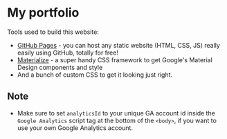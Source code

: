 # My portfolio

Tools used to build this website:
- [GitHub Pages](https://pages.github.com) - you can host any static website (HTML, CSS, JS) really easily using GitHub, totally for free!
- [Materialize](https://materializecss.com) - a super handy CSS framework to get Google's Material Design components and style
- And a bunch of custom CSS to get it looking just right.

## Note
- Make sure to set `analyticsId` to your unique GA account id inside the `Google Analytics` script tag at the bottom of the `<body>`, if you want to use your own Google Analytics account.
